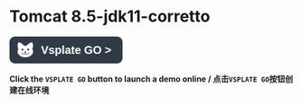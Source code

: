 # Tomcat 8.5-jdk11-corretto

<a href="https://www.vsplate.com/?docker-compose=https://github.com/vsplate/dcenvs/tomcat/8.5-jdk11-corretto"><img alt="VSPLATE GO" src="https://raw.githubusercontent.com/vsplate/images/master/vsgo_btn.png" width="200px"></a>

**Click the `VSPLATE GO` button to launch a demo online / 点击`VSPLATE GO`按钮创建在线环境**